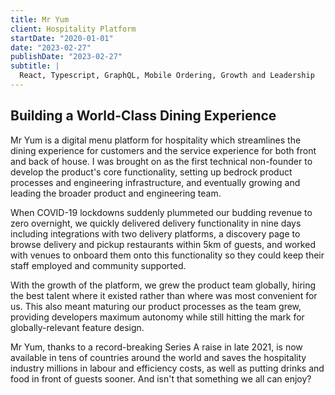 ```yaml
---
title: Mr Yum
client: Hospitality Platform
startDate: "2020-01-01"
date: "2023-02-27"
publishDate: "2023-02-27"
subtitle: |
  React, Typescript, GraphQL, Mobile Ordering, Growth and Leadership
---
```


## Building a World-Class Dining Experience

Mr Yum is a digital menu platform for hospitality which streamlines the dining experience for customers and the service experience for both front and back of house. I was brought on as the first technical non-founder to develop the product's core functionality, setting up bedrock product processes and engineering infrastructure, and eventually growing and leading the broader product and engineering team.

When COVID-19 lockdowns suddenly plummeted our budding revenue to zero overnight, we quickly delivered delivery functionality in nine days including integrations with two delivery platforms, a discovery page to browse delivery and pickup restaurants within 5km of guests, and worked with venues to onboard them onto this functionality so they could keep their staff employed and community supported.

With the growth of the platform, we grew the product team globally, hiring the best talent where it existed rather than where was most convenient for us. This also meant maturing our product processes as the team grew, providing developers maximum autonomy while still hitting the mark for globally-relevant feature design.

Mr Yum, thanks to a record-breaking Series A raise in late 2021, is now available in tens of countries around the world and saves the hospitality industry millions in labour and efficiency costs, as well as putting drinks and food in front of guests sooner. And isn't that something we all can enjoy?
